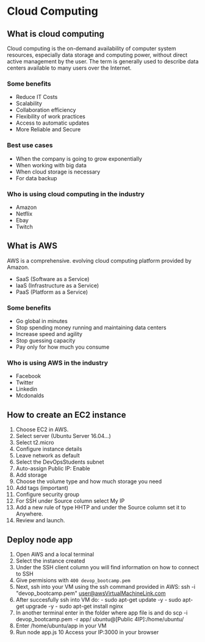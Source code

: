 # Cloud Computing

## What is cloud computing

Cloud computing is the on-demand availability of computer system resources, especially data storage and computing power, without direct active management by the user. The term is generally used to describe data centers available to many users over the Internet.

### Some benefits

- Reduce IT Costs
- Scalability
- Collaboration efficiency
- Flexibility of work practices
- Access to automatic updates
- More Reliable and Secure

### Best use cases

- When the company is going to grow exponentially
- When working with big data
- When cloud storage is necessary
- For data backup

### Who is using cloud computing in the industry

- Amazon
- Netflix
- Ebay
- Twitch

## What is AWS

AWS is a comprehensive. evolving cloud computing platform provided by Amazon.

- SaaS (Software as a Service)
- laaS (Infrastructure as a Service)
- PaaS (Platform as a Service)

### Some benefits

- Go global in minutes
- Stop spending money running and maintaining data centers
- Increase speed and agility
- Stop guessing capacity
- Pay only for how much you consume

### Who is using AWS in the industry

- Facebook
- Twitter
- Linkedin
- Mcdonalds

## How to create an EC2 instance

1. Choose EC2 in AWS.
2. Select server (Ubuntu Server 16.04...)
3. Select t2.micro
4. Configure instance details
5. Leave network as default
6. Select the DevOpsStudents subnet
7. Auto-assign Public IP: Enable
8. Add storage
9. Choose the volume type and how much storage you need
10. Add tags (important)
11. Configure security group
12. For SSH under Source column select My IP
12. Add a new rule of type HHTP and under the Source column set it to Anywhere.
13. Review and launch.

## Deploy node app

1. Open AWS and a local terminal
2. Select the instance created
3. Under the SSH client column you will find information on how to connect to SSH
4. Give permisions with `400 devop_bootcamp.pem`
5. Next, ssh into your VM using the ssh command provided in AWS: ssh -i "devop_bootcamp.pem" user@awsVirtualMachineLink.com
6. After succesfully ssh into VM do:
			- sudo apt-get update -y
			- sudo apt-get upgrade -y
			- sudo apt-get install nginx
7. In another terminal enter in the folder where app file is and do scp -i devop_bootcamp.pem -r app/ ubuntu@[Public 4IP]:/home/ubuntu/
8. Enter /home/ubuntu/app in your VM
9. Run node app.js
10 Access your IP:3000 in your browser
